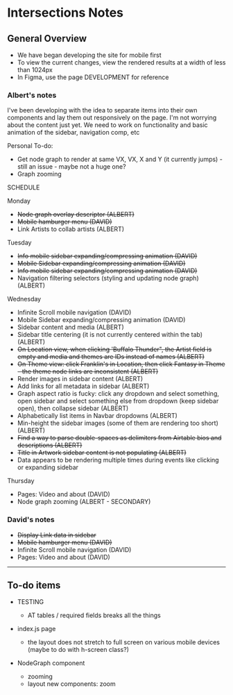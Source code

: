 # Intersections Notes

## General Overview

- We have began developing the site for mobile first
- To view the current changes, view the rendered results at a width of less than 1024px
- In Figma, use the page DEVELOPMENT for reference

### Albert's notes

I've been developing with the idea to separate items into their own components and lay them out responsively on the page. I'm not worrying about the content just yet. We need to work on functionality and basic animation of the sidebar, navigation comp, etc

Personal To-do:

- Get node graph to render at same VX, VX, X and Y (it currently jumps) - still an issue - maybe not a huge one?
- Graph zooming

SCHEDULE

Monday

- ~~Node graph overlay descriptor (ALBERT)~~
- ~~Mobile hamburger menu (DAVID)~~
- Link Artists to collab artists (ALBERT)

Tuesday
- ~~Info mobile sidebar expanding/compressing animation (DAVID)~~
- ~~Mobile Sidebar expanding/compressing animation (DAVID)~~
- ~~Info mobile sidebar expanding/compressing animation (DAVID)~~
- Navigation filtering selectors (styling and updating node graph) (ALBERT)

Wednesday

- Infinite Scroll mobile navigation (DAVID)
- Mobile Sidebar expanding/compressing animation (DAVID)
- Sidebar content and media (ALBERT)
- Sidebar title centering (it is not currently centered within the tab) (ALBERT)
- ~~On Location view, when clicking 'Buffalo Thunder", the Artist field is empty and media and themes are IDs instead of names (ALBERT)~~
- ~~On Theme view: click Franklin's in Location, then click Fantasy in Theme - the theme node links are inconsistent (ALBERT)~~
- Render images in sidebar content (ALBERT)
- Add links for all metadata in sidebar (ALBERT)
- Graph aspect ratio is fucky: click any dropdown and select something, open sidebar and select something else from dropdown (keep sidebar open), then collapse sidebar (ALBERT)
- Alphabetically list items in Navbar dropdowns (ALBERT)
- Min-height the sidebar images (some of them are rendering too short) (ALBERT)
- ~~Find a way to parse double-spaces as delimiters from Airtable bios and descriptions (ALBERT)~~
- ~~Title in Artwork sidebar content is not populating (ALBERT)~~
- Data appears to be rendering multiple times during events like clicking or expanding sidebar

Thursday

- Pages: Video and about (DAVID)
- Node graph zooming (ALBERT - SECONDARY)

### David's notes

- ~~Display Link data in sidebar~~
- ~~Mobile hamburger menu (DAVID)~~
- Infinite Scroll mobile navigation (DAVID)
- Pages: Video and about (DAVID)

---

## To-do items

- TESTING

  - AT tables / required fields breaks all the things

- index.js page

  - the layout does not stretch to full screen on various mobile devices (maybe to do with h-screen class?)

- NodeGraph component
  - zooming
  - layout new components: zoom
